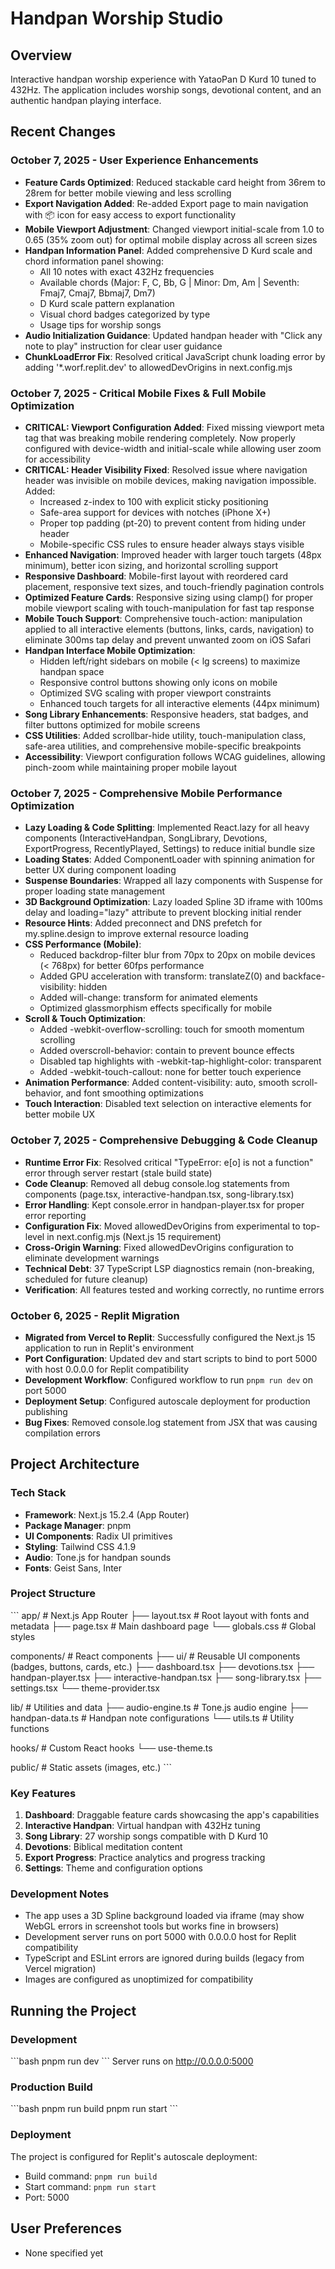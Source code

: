 # Handpan Worship Studio

## Overview
Interactive handpan worship experience with YataoPan D Kurd 10 tuned to 432Hz. The application includes worship songs, devotional content, and an authentic handpan playing interface.

## Recent Changes

### October 7, 2025 - User Experience Enhancements
- **Feature Cards Optimized**: Reduced stackable card height from 36rem to 28rem for better mobile viewing and less scrolling
- **Export Navigation Added**: Re-added Export page to main navigation with 📦 icon for easy access to export functionality
- **Mobile Viewport Adjustment**: Changed viewport initial-scale from 1.0 to 0.65 (35% zoom out) for optimal mobile display across all screen sizes
- **Handpan Information Panel**: Added comprehensive D Kurd scale and chord information panel showing:
  - All 10 notes with exact 432Hz frequencies
  - Available chords (Major: F, C, Bb, G | Minor: Dm, Am | Seventh: Fmaj7, Cmaj7, Bbmaj7, Dm7)
  - D Kurd scale pattern explanation
  - Visual chord badges categorized by type
  - Usage tips for worship songs
- **Audio Initialization Guidance**: Updated handpan header with "Click any note to play" instruction for clear user guidance
- **ChunkLoadError Fix**: Resolved critical JavaScript chunk loading error by adding '*.worf.replit.dev' to allowedDevOrigins in next.config.mjs

### October 7, 2025 - Critical Mobile Fixes & Full Mobile Optimization
- **CRITICAL: Viewport Configuration Added**: Fixed missing viewport meta tag that was breaking mobile rendering completely. Now properly configured with device-width and initial-scale while allowing user zoom for accessibility
- **CRITICAL: Header Visibility Fixed**: Resolved issue where navigation header was invisible on mobile devices, making navigation impossible. Added:
  - Increased z-index to 100 with explicit sticky positioning
  - Safe-area support for devices with notches (iPhone X+)
  - Proper top padding (pt-20) to prevent content from hiding under header
  - Mobile-specific CSS rules to ensure header always stays visible
- **Enhanced Navigation**: Improved header with larger touch targets (48px minimum), better icon sizing, and horizontal scrolling support
- **Responsive Dashboard**: Mobile-first layout with reordered card placement, responsive text sizes, and touch-friendly pagination controls  
- **Optimized Feature Cards**: Responsive sizing using clamp() for proper mobile viewport scaling with touch-manipulation for fast tap response
- **Mobile Touch Support**: Comprehensive touch-action: manipulation applied to all interactive elements (buttons, links, cards, navigation) to eliminate 300ms tap delay and prevent unwanted zoom on iOS Safari
- **Handpan Interface Mobile Optimization**: 
  - Hidden left/right sidebars on mobile (< lg screens) to maximize handpan space
  - Responsive control buttons showing only icons on mobile
  - Optimized SVG scaling with proper viewport constraints
  - Enhanced touch targets for all interactive elements (44px minimum)
- **Song Library Enhancements**: Responsive headers, stat badges, and filter buttons optimized for mobile screens
- **CSS Utilities**: Added scrollbar-hide utility, touch-manipulation class, safe-area utilities, and comprehensive mobile-specific breakpoints
- **Accessibility**: Viewport configuration follows WCAG guidelines, allowing pinch-zoom while maintaining proper mobile layout

### October 7, 2025 - Comprehensive Mobile Performance Optimization
- **Lazy Loading & Code Splitting**: Implemented React.lazy for all heavy components (InteractiveHandpan, SongLibrary, Devotions, ExportProgress, RecentlyPlayed, Settings) to reduce initial bundle size
- **Loading States**: Added ComponentLoader with spinning animation for better UX during component loading
- **Suspense Boundaries**: Wrapped all lazy components with Suspense for proper loading state management
- **3D Background Optimization**: Lazy loaded Spline 3D iframe with 100ms delay and loading="lazy" attribute to prevent blocking initial render
- **Resource Hints**: Added preconnect and DNS prefetch for my.spline.design to improve external resource loading
- **CSS Performance (Mobile)**:
  - Reduced backdrop-filter blur from 70px to 20px on mobile devices (< 768px) for better 60fps performance
  - Added GPU acceleration with transform: translateZ(0) and backface-visibility: hidden
  - Added will-change: transform for animated elements
  - Optimized glassmorphism effects specifically for mobile
- **Scroll & Touch Optimization**:
  - Added -webkit-overflow-scrolling: touch for smooth momentum scrolling
  - Added overscroll-behavior: contain to prevent bounce effects
  - Disabled tap highlights with -webkit-tap-highlight-color: transparent
  - Added -webkit-touch-callout: none for better touch experience
- **Animation Performance**: Added content-visibility: auto, smooth scroll-behavior, and font smoothing optimizations
- **Touch Interaction**: Disabled text selection on interactive elements for better mobile UX

### October 7, 2025 - Comprehensive Debugging & Code Cleanup
- **Runtime Error Fix**: Resolved critical "TypeError: e[o] is not a function" error through server restart (stale build state)
- **Code Cleanup**: Removed all debug console.log statements from components (page.tsx, interactive-handpan.tsx, song-library.tsx)
- **Error Handling**: Kept console.error in handpan-player.tsx for proper error reporting
- **Configuration Fix**: Moved allowedDevOrigins from experimental to top-level in next.config.mjs (Next.js 15 requirement)
- **Cross-Origin Warning**: Fixed allowedDevOrigins configuration to eliminate development warnings
- **Technical Debt**: 37 TypeScript LSP diagnostics remain (non-breaking, scheduled for future cleanup)
- **Verification**: All features tested and working correctly, no runtime errors

### October 6, 2025 - Replit Migration
- **Migrated from Vercel to Replit**: Successfully configured the Next.js 15 application to run in Replit's environment
- **Port Configuration**: Updated dev and start scripts to bind to port 5000 with host 0.0.0.0 for Replit compatibility
- **Development Workflow**: Configured workflow to run `pnpm run dev` on port 5000
- **Deployment Setup**: Configured autoscale deployment for production publishing
- **Bug Fixes**: Removed console.log statement from JSX that was causing compilation errors

## Project Architecture

### Tech Stack
- **Framework**: Next.js 15.2.4 (App Router)
- **Package Manager**: pnpm
- **UI Components**: Radix UI primitives
- **Styling**: Tailwind CSS 4.1.9
- **Audio**: Tone.js for handpan sounds
- **Fonts**: Geist Sans, Inter

### Project Structure
\`\`\`
app/                    # Next.js App Router
  ├── layout.tsx       # Root layout with fonts and metadata
  ├── page.tsx         # Main dashboard page
  └── globals.css      # Global styles

components/            # React components
  ├── ui/             # Reusable UI components (badges, buttons, cards, etc.)
  ├── dashboard.tsx
  ├── devotions.tsx
  ├── handpan-player.tsx
  ├── interactive-handpan.tsx
  ├── song-library.tsx
  ├── settings.tsx
  └── theme-provider.tsx

lib/                   # Utilities and data
  ├── audio-engine.ts  # Tone.js audio engine
  ├── handpan-data.ts  # Handpan note configurations
  └── utils.ts         # Utility functions

hooks/                 # Custom React hooks
  └── use-theme.ts

public/               # Static assets (images, etc.)
\`\`\`

### Key Features
1. **Dashboard**: Draggable feature cards showcasing the app's capabilities
2. **Interactive Handpan**: Virtual handpan with 432Hz tuning
3. **Song Library**: 27 worship songs compatible with D Kurd 10
4. **Devotions**: Biblical meditation content
5. **Export Progress**: Practice analytics and progress tracking
6. **Settings**: Theme and configuration options

### Development Notes
- The app uses a 3D Spline background loaded via iframe (may show WebGL errors in screenshot tools but works fine in browsers)
- Development server runs on port 5000 with 0.0.0.0 host for Replit compatibility
- TypeScript and ESLint errors are ignored during builds (legacy from Vercel migration)
- Images are configured as unoptimized for compatibility

## Running the Project

### Development
\`\`\`bash
pnpm run dev
\`\`\`
Server runs on http://0.0.0.0:5000

### Production Build
\`\`\`bash
pnpm run build
pnpm run start
\`\`\`

### Deployment
The project is configured for Replit's autoscale deployment:
- Build command: `pnpm run build`
- Start command: `pnpm run start`
- Port: 5000

## User Preferences
- None specified yet
